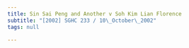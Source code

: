 ```yaml
---
title: Sin Sai Peng and Another v Soh Kim Lian Florence
subtitle: "[2002] SGHC 233 / 10\_October\_2002"
tags: null

---
```


